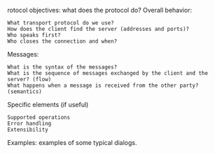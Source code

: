 rotocol objectives: what does the protocol do?
Overall behavior:

    What transport protocol do we use?
    How does the client find the server (addresses and ports)?
    Who speaks first?
    Who closes the connection and when?

Messages:

    What is the syntax of the messages?
    What is the sequence of messages exchanged by the client and the server? (flow)
    What happens when a message is received from the other party? (semantics)

Specific elements (if useful)

    Supported operations
    Error handling
    Extensibility

Examples: examples of some typical dialogs.